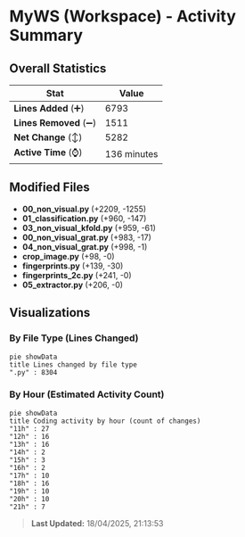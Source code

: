 # MyWS (Workspace) - Activity Summary 

## Overall Statistics

| Stat                   | Value                                                             |
| ---------------------- | ----------------------------------------------------------------- |
| **Lines Added** (➕)   | 6793                                          |
| **Lines Removed** (➖) | 1511                                        |
| **Net Change** (↕)    | 5282                |
| **Active Time** (⌚)   | 136 minutes |


## Modified Files
- **00_non_visual.py** (+2209, -1255)
- **01_classification.py** (+960, -147)
- **03_non_visual_kfold.py** (+959, -61)
- **00_non_visual_grat.py** (+983, -17)
- **04_non_visual_grat.py** (+998, -1)
- **crop_image.py** (+98, -0)
- **fingerprints.py** (+139, -30)
- **fingerprints_2c.py** (+241, -0)
- **05_extractor.py** (+206, -0)

## Visualizations

### By File Type (Lines Changed)

```mermaid
pie showData
title Lines changed by file type
".py" : 8304
```

### By Hour (Estimated Activity Count)

```mermaid
pie showData
title Coding activity by hour (count of changes)
"11h" : 27
"12h" : 16
"13h" : 16
"14h" : 2
"15h" : 3
"16h" : 2
"17h" : 10
"18h" : 16
"19h" : 10
"20h" : 10
"21h" : 7
```


> **Last Updated:** 18/04/2025, 21:13:53